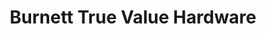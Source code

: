 ---
title: "Burnett True Value Hardware"
url: /henryetta/burnett-true-value-hardware/
shop: Eisenwaren
---